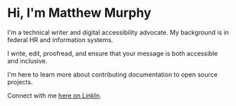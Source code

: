 # Hi, I'm Matthew Murphy
I'm a technical writer and digital accessibility advocate.
My background is in federal HR and information systems.

I write, edit, proofread, and ensure that your message is both accessible and inclusive.

I'm here to learn more about contributing documentation to open source projects.

Connect with me [here on LinkIn](https://www.linkedin.com/in/matthewmurphy/).
<!---
mattrocks/mattrocks is a ✨ special ✨ repository because its `README.md` (this file) appears on your GitHub profile.
You can click the Preview link to take a look at your changes.
--->
